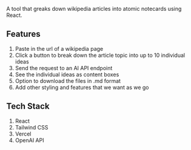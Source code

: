 A tool that greaks down wikipedia articles into atomic notecards using React.

## Features

1. Paste in the url of a wikipedia page
2. Click a button to break down the article topic into up to 10 individual ideas
3. Send the request to an AI API endpoint
4. See the individual ideas as content boxes
5. Option to download the files in .md format
6. Add other styling and features that we want as we go

## Tech Stack

1. React
2. Tailwind CSS
3. Vercel 
4. OpenAI API 